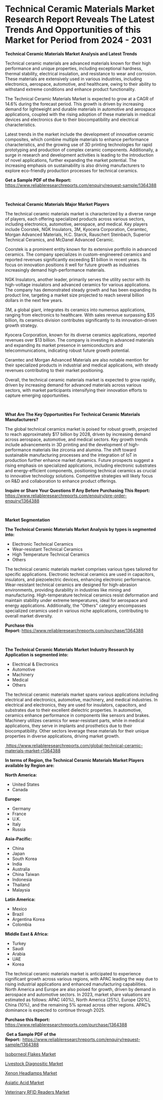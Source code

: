 <p><h1>Technical Ceramic Materials Market Research Report Reveals The Latest Trends And Opportunities of this Market for Period from 2024 - 2031</h1></p><p><strong>Technical Ceramic Materials Market Analysis and Latest Trends</strong></p>
<p><p>Technical ceramic materials are advanced materials known for their high performance and unique properties, including exceptional hardness, thermal stability, electrical insulation, and resistance to wear and corrosion. These materials are extensively used in various industries, including electronics, aerospace, automotive, and healthcare, owing to their ability to withstand extreme conditions and enhance product functionality.</p><p>The Technical Ceramic Materials Market is expected to grow at a CAGR of 14.6% during the forecast period. This growth is driven by increasing demand for lightweight and durable materials in automotive and aerospace applications, coupled with the rising adoption of these materials in medical devices and electronics due to their biocompatibility and electrical characteristics. </p><p>Latest trends in the market include the development of innovative ceramic composites, which combine multiple materials to enhance performance characteristics, and the growing use of 3D printing technologies for rapid prototyping and production of complex ceramic components. Additionally, a surge in research and development activities is leading to the introduction of novel applications, further expanding the market potential. The increasing emphasis on sustainability is also driving manufacturers to explore eco-friendly production processes for technical ceramics.</p></p>
<p><strong>Get a Sample PDF of the Report:&nbsp;</strong> <a href="https://www.reliableresearchreports.com/enquiry/request-sample/1364388?utm_campaign=11&utm_medium=2&utm_source=Github&utm_content=ia&utm_term=11112024&utm_id=technical-ceramic-materials">https://www.reliableresearchreports.com/enquiry/request-sample/1364388</a></p>
<p>&nbsp;</p>
<p><strong>Technical Ceramic Materials Major Market Players</strong></p>
<p><p>The technical ceramic materials market is characterized by a diverse range of players, each offering specialized products across various sectors, including electronics, automotive, aerospace, and medical. Key players include Coorstek, NGK Insulators, 3M, Kyocera Corporation, Ceramtec, Morgan Advanced Materials, H.C. Starck, Rauschert Steinbach, Superior Technical Ceramics, and McDanel Advanced Ceramic.</p><p>Coorstek is a prominent entity known for its extensive portfolio in advanced ceramics. The company specializes in custom-engineered ceramics and reported revenues significantly exceeding $1 billion in recent years. Its focus on innovation positions it well for future growth as industries increasingly demand high-performance materials.</p><p>NGK Insulators, another leader, primarily serves the utility sector with its high-voltage insulators and advanced ceramics for various applications. The company has demonstrated steady growth and has been expanding its product line, targeting a market size projected to reach several billion dollars in the next few years.</p><p>3M, a global giant, integrates its ceramics into numerous applications, ranging from electronics to healthcare. With sales revenue surpassing $35 billion, its ceramics division contributes significantly to its innovation-driven growth strategy.</p><p>Kyocera Corporation, known for its diverse ceramics applications, reported revenues over $13 billion. The company is investing in advanced materials and expanding its market presence in semiconductors and telecommunications, indicating robust future growth potential.</p><p>Ceramtec and Morgan Advanced Materials are also notable mention for their specialized products in industrial and medical applications, with steady revenues contributing to their market positioning.</p><p>Overall, the technical ceramic materials market is expected to grow rapidly, driven by increasing demand for advanced materials across various sectors, with market participants intensifying their innovation efforts to capture emerging opportunities.</p></p>
<p>&nbsp;</p>
<p><strong>What Are The Key Opportunities For Technical Ceramic Materials Manufacturers?</strong></p>
<p><p>The global technical ceramics market is poised for robust growth, projected to reach approximately $17 billion by 2028, driven by increasing demand across aerospace, automotive, and medical sectors. Key growth trends include advancements in 3D printing and the development of high-performance materials like zirconia and alumina. The shift toward sustainable manufacturing processes and the integration of IoT in production further enhance market dynamics. Future prospects suggest a rising emphasis on specialized applications, including electronic substrates and energy-efficient components, positioning technical ceramics as crucial to innovative technology solutions. Competitive strategies will likely focus on R&D and collaboration to enhance product offerings.</p></p>
<p><strong>Inquire or Share Your Questions If Any Before Purchasing This Report:</strong> <a href="https://www.reliableresearchreports.com/enquiry/pre-order-enquiry/1364388?utm_campaign=11&utm_medium=2&utm_source=Github&utm_content=ia&utm_term=11112024&utm_id=technical-ceramic-materials">https://www.reliableresearchreports.com/enquiry/pre-order-enquiry/1364388</a></p>
<p>&nbsp;</p>
<p><strong>Market Segmentation</strong></p>
<p><strong>The Technical Ceramic Materials Market Analysis by types is segmented into:</strong></p>
<p><ul><li>Electronic Technical Ceramics</li><li>Wear-resistant Technical Ceramics</li><li>High Temperature Technical Ceramics</li><li>Others</li></ul></p>
<p><p>The technical ceramic materials market comprises various types tailored for specific applications. Electronic technical ceramics are used in capacitors, insulators, and piezoelectric devices, enhancing electronic performance. Wear-resistant technical ceramics are designed for high-abrasion environments, providing durability in industries like mining and manufacturing. High-temperature technical ceramics resist deformation and maintain stability under extreme temperatures, ideal for aerospace and energy applications. Additionally, the "Others" category encompasses specialized ceramics used in various niche applications, contributing to overall market diversity.</p></p>
<p><strong>Purchase this Report:&nbsp;</strong><a href="https://www.reliableresearchreports.com/purchase/1364388?utm_campaign=11&utm_medium=2&utm_source=Github&utm_content=ia&utm_term=11112024&utm_id=technical-ceramic-materials">https://www.reliableresearchreports.com/purchase/1364388</a></p>
<p>&nbsp;</p>
<p><strong>The Technical Ceramic Materials Market Industry Research by Application is segmented into:</strong></p>
<p><ul><li>Electrical & Electronics</li><li>Automotive</li><li>Machinery</li><li>Medical</li><li>Others</li></ul></p>
<p><p>The technical ceramic materials market spans various applications including electrical and electronics, automotive, machinery, and medical industries. In electrical and electronics, they are used for insulators, capacitors, and substrates due to their excellent dielectric properties. In automotive, ceramics enhance performance in components like sensors and brakes. Machinery utilizes ceramics for wear-resistant parts, while in medical applications, they serve in implants and prosthetics due to their biocompatibility. Other sectors leverage these materials for their unique properties in diverse applications, driving market growth.</p></p>
<p><a href="https://www.reliableresearchreports.com/global-technical-ceramic-materials-market-r1364388?utm_campaign=11&utm_medium=2&utm_source=Github&utm_content=ia&utm_term=11112024&utm_id=technical-ceramic-materials">&nbsp;https://www.reliableresearchreports.com/global-technical-ceramic-materials-market-r1364388</a></p>
<p><strong>In terms of Region, the Technical Ceramic Materials Market Players available by Region are:</strong></p>
<p>
    <p> <strong> North America: </strong>
        <ul>
            <li>United States</li>
            <li>Canada</li>
        </ul>
        </p> 
    <p> <strong> Europe: </strong>
        <ul>
            <li>Germany</li>
            <li>France</li>
            <li>U.K.</li>
            <li>Italy</li>
            <li>Russia</li>
        </ul>
        </p> 
    <p> <strong> Asia-Pacific: </strong>
        <ul>
            <li>China</li>
            <li>Japan</li>
            <li>South Korea</li>
            <li>India</li>
            <li>Australia</li>
            <li>China Taiwan</li>
            <li>Indonesia</li>
            <li>Thailand</li>
            <li>Malaysia</li>
        </ul>
        </p> 
    <p> <strong> Latin America: </strong>
        <ul>
            <li>Mexico</li>
            <li>Brazil</li>
            <li>Argentina Korea</li>
            <li>Colombia</li>
        </ul>
        </p> 
    <p> <strong> Middle East & Africa: </strong>
        <ul>
            <li>Turkey</li>
            <li>Saudi</li>
            <li>Arabia</li>
            <li>UAE</li>
            <li>Korea</li>
        </ul>
    </p>
    </p>
<p><p>The technical ceramic materials market is anticipated to experience significant growth across various regions, with APAC leading the way due to rising industrial applications and enhanced manufacturing capabilities. North America and Europe are also poised for growth, driven by demand in aerospace and automotive sectors. In 2023, market share valuations are estimated as follows: APAC (40%), North America (25%), Europe (20%), China (10%), and the remaining 5% spread across other regions. APAC’s dominance is expected to continue through 2025.</p></p>
<p><strong>Purchase this Report: </strong><a href="https://www.reliableresearchreports.com/purchase/1364388?utm_campaign=11&utm_medium=2&utm_source=Github&utm_content=ia&utm_term=11112024&utm_id=technical-ceramic-materials">https://www.reliableresearchreports.com/purchase/1364388</a></p>
<p>&nbsp;<strong>Get a Sample PDF of the Report:&nbsp;&nbsp;</strong><a href="https://www.reliableresearchreports.com/enquiry/request-sample/1364388?utm_campaign=11&utm_medium=2&utm_source=Github&utm_content=ia&utm_term=11112024&utm_id=technical-ceramic-materials">https://www.reliableresearchreports.com/enquiry/request-sample/1364388</a></p>
<p><strong></strong></p>
<p><p><a href="https://github.com/ellinutterosx5/Market-Research-Report-List-1/blob/main/isoborneol-flakes-market.md?utm_campaign=11&utm_medium=2&utm_source=Github&utm_content=ia&utm_term=11112024&utm_id=technical-ceramic-materials">Isoborneol Flakes Market</a></p><p><a href="https://issuu.com/reportprime-2/docs/livestock-diagnositic-market-size-2_e7049b24e6b9ba?utm_campaign=11&utm_medium=2&utm_source=Github&utm_content=ia&utm_term=11112024&utm_id=technical-ceramic-materials">Livestock Diagnositic Market</a></p><p><a href="https://www.linkedin.com/pulse/xenon-headlamps-industry-insights-report-analyzing-market-tu3sf?utm_campaign=11&utm_medium=2&utm_source=Github&utm_content=ia&utm_term=11112024&utm_id=technical-ceramic-materials">Xenon Headlamps Market</a></p><p><a href="https://github.com/ambertqocronceb/Market-Research-Report-List-1/blob/main/asiatic-acid-market.md?utm_campaign=11&utm_medium=2&utm_source=Github&utm_content=ia&utm_term=11112024&utm_id=technical-ceramic-materials">Asiatic Acid Market</a></p><p><a href="https://issuu.com/reportprime-2/docs/veterinary-rfid-readers-market-size_984b2477a840cb?utm_campaign=11&utm_medium=2&utm_source=Github&utm_content=ia&utm_term=11112024&utm_id=technical-ceramic-materials">Veterinary RFID Readers Market</a></p></p>